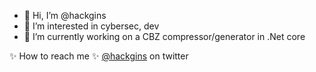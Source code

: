 - 👋 Hi, I’m @hackgins
- 👀 I’m interested in cybersec, dev
- 🌱 I’m currently working on a CBZ compressor/generator in .Net core


✨ How to reach me ✨
<a href="https://twitter.com/@hackgins">@hackgins</a> on twitter
<!---
hackgins/hackgins is a ✨ special ✨ repository because its `README.md` (this file) appears on your GitHub profile.
You can click the Preview link to take a look at your changes.
--->
